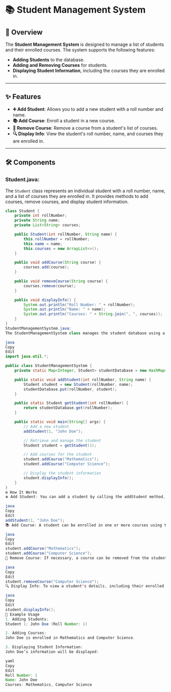 # 📚 Student Management System

## 📜 Overview

The **Student Management System** is designed to manage a list of students and their enrolled courses. The system supports the following features:
- **Adding Students** to the database.
- **Adding and Removing Courses** for students.
- **Displaying Student Information**, including the courses they are enrolled in.

---

## ✨ Features

- **➕ Add Student**: Allows you to add a new student with a roll number and name.
- **📚 Add Course**: Enroll a student in a new course.
- **📝 Remove Course**: Remove a course from a student's list of courses.
- **🔍 Display Info**: View the student's roll number, name, and courses they are enrolled in.

---

## 🛠 Components

### **Student.java**:
The `Student` class represents an individual student with a roll number, name, and a list of courses they are enrolled in. It provides methods to add courses, remove courses, and display student information.

```java
class Student {
    private int rollNumber;
    private String name;
    private List<String> courses;

    public Student(int rollNumber, String name) {
        this.rollNumber = rollNumber;
        this.name = name;
        this.courses = new ArrayList<>();
    }

    public void addCourse(String course) {
        courses.add(course);
    }

    public void removeCourse(String course) {
        courses.remove(course);
    }

    public void displayInfo() {
        System.out.println("Roll Number: " + rollNumber);
        System.out.println("Name: " + name);
        System.out.println("Courses: " + String.join(", ", courses));
    }
}
StudentManagementSystem.java:
The StudentManagementSystem class manages the student database using a HashMap where the key is the student's roll number, and the value is the Student object. It provides methods to add students and retrieve them by their roll number.

java
Copy
Edit
import java.util.*;

public class StudentManagementSystem {
    private static Map<Integer, Student> studentDatabase = new HashMap<>();

    public static void addStudent(int rollNumber, String name) {
        Student student = new Student(rollNumber, name);
        studentDatabase.put(rollNumber, student);
    }

    public static Student getStudent(int rollNumber) {
        return studentDatabase.get(rollNumber);
    }

    public static void main(String[] args) {
        // Add a new student
        addStudent(1, "John Doe");

        // Retrieve and manage the student
        Student student = getStudent(1);

        // Add courses for the student
        student.addCourse("Mathematics");
        student.addCourse("Computer Science");

        // Display the student information
        student.displayInfo();
    }
}
⚙️ How It Works
➕ Add Student: You can add a student by calling the addStudent method, providing the student's roll number and name.

java
Copy
Edit
addStudent(1, "John Doe");
📚 Add Course: A student can be enrolled in one or more courses using the addCourse method.

java
Copy
Edit
student.addCourse("Mathematics");
student.addCourse("Computer Science");
📝 Remove Course: If necessary, a course can be removed from the student's list by using the removeCourse method.

java
Copy
Edit
student.removeCourse("Computer Science");
🔍 Display Info: To view a student's details, including their enrolled courses, you can use the displayInfo method.

java
Copy
Edit
student.displayInfo();
📝 Example Usage
1. Adding Students:
Student 1: John Doe (Roll Number: 1)

2. Adding Courses:
John Doe is enrolled in Mathematics and Computer Science.

3. Displaying Student Information:
John Doe’s information will be displayed:

yaml
Copy
Edit
Roll Number: 1
Name: John Doe
Courses: Mathematics, Computer Science
